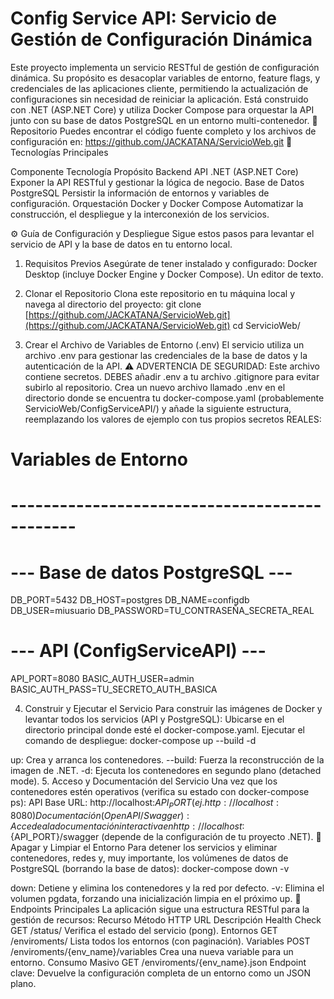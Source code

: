 # Config Service API: Servicio de Gestión de Configuración Dinámica
Este proyecto implementa un servicio RESTful de gestión de configuración dinámica. Su propósito es desacoplar variables de entorno, feature flags, y credenciales de las aplicaciones cliente, permitiendo la actualización de configuraciones sin necesidad de reiniciar la aplicación.
Está construido con .NET (ASP.NET Core) y utiliza Docker Compose para orquestar la API junto con su base de datos PostgreSQL en un entorno multi-contenedor.
🔗 Repositorio
Puedes encontrar el código fuente completo y los archivos de configuración en:
https://github.com/JACKATANA/ServicioWeb.git
🚀 Tecnologías Principales


Componente
Tecnología
Propósito
Backend API
.NET (ASP.NET Core)
Exponer la API RESTful y gestionar la lógica de negocio.
Base de Datos
PostgreSQL
Persistir la información de entornos y variables de configuración.
Orquestación
Docker y Docker Compose
Automatizar la construcción, el despliegue y la interconexión de los servicios.

⚙️ Guía de Configuración y Despliegue
Sigue estos pasos para levantar el servicio de API y la base de datos en tu entorno local.
1. Requisitos Previos
Asegúrate de tener instalado y configurado:
Docker Desktop (incluye Docker Engine y Docker Compose).
Un editor de texto.
2. Clonar el Repositorio
Clona este repositorio en tu máquina local y navega al directorio del proyecto:
git clone [https://github.com/JACKATANA/ServicioWeb.git](https://github.com/JACKATANA/ServicioWeb.git)
cd ServicioWeb/





3. Crear el Archivo de Variables de Entorno (.env)
El servicio utiliza un archivo .env para gestionar las credenciales de la base de datos y la autenticación de la API.
⚠️ ADVERTENCIA DE SEGURIDAD: Este archivo contiene secretos. DEBES añadir .env a tu archivo .gitignore para evitar subirlo al repositorio.
Crea un nuevo archivo llamado .env en el directorio donde se encuentra tu docker-compose.yaml (probablemente ServicioWeb/ConfigServiceAPI/) y añade la siguiente estructura, reemplazando los valores de ejemplo con tus propios secretos REALES:
# Variables de Entorno
# ----------------------------------------------

# --- Base de datos PostgreSQL ---
DB_PORT=5432
DB_HOST=postgres
DB_NAME=configdb
DB_USER=miusuario
DB_PASSWORD=TU_CONTRASEÑA_SECRETA_REAL

# --- API (ConfigServiceAPI) ---
API_PORT=8080
BASIC_AUTH_USER=admin
BASIC_AUTH_PASS=TU_SECRETO_AUTH_BASICA



4. Construir y Ejecutar el Servicio
Para construir las imágenes de Docker y levantar todos los servicios (API y PostgreSQL):
Ubicarse en el directorio principal donde esté el docker-compose.yaml.
Ejecutar el comando de despliegue:
docker-compose up --build -d



up: Crea y arranca los contenedores.
--build: Fuerza la reconstrucción de la imagen de .NET.
-d: Ejecuta los contenedores en segundo plano (detached mode).
5. Acceso y Documentación del Servicio
Una vez que los contenedores estén operativos (verifica su estado con docker-compose ps):
API Base URL: http://localhost:${API_PORT} (ej. http://localhost:8080)
Documentación (OpenAPI/Swagger): Accede a la documentación interactiva en http://localhost:${API_PORT}/swagger (depende de la configuración de tu proyecto .NET).
🛑 Apagar y Limpiar el Entorno
Para detener los servicios y eliminar contenedores, redes y, muy importante, los volúmenes de datos de PostgreSQL (borrando la base de datos):
docker-compose down -v



down: Detiene y elimina los contenedores y la red por defecto.
-v: Elimina el volumen pgdata, forzando una inicialización limpia en el próximo up.
📘 Endpoints Principales
La aplicación sigue una estructura RESTful para la gestión de recursos:
Recurso
Método HTTP
URL
Descripción
Health Check
GET
/status/
Verifica el estado del servicio (pong).
Entornos
GET
/enviroments/
Lista todos los entornos (con paginación).
Variables
POST
/enviroments/{env_name}/variables
Crea una nueva variable para un entorno.
Consumo Masivo
GET
/enviroments/{env_name}.json
Endpoint clave: Devuelve la configuración completa de un entorno como un JSON plano.


